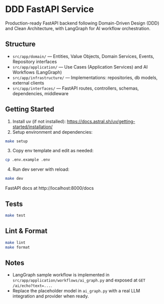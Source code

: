 # DDD FastAPI Service

Production-ready FastAPI backend following Domain-Driven Design (DDD) and Clean Architecture, with LangGraph for AI workflow orchestration.

## Structure

- `src/app/domain/` — Entities, Value Objects, Domain Services, Events, Repository interfaces
- `src/app/application/` — Use Cases (Application Services) and AI Workflows (LangGraph)
- `src/app/infrastructure/` — Implementations: repositories, db models, external clients
- `src/app/interfaces/` — FastAPI routes, controllers, schemas, dependencies, middleware

## Getting Started

1. Install uv (if not installed): https://docs.astral.sh/uv/getting-started/installation/
2. Setup environment and dependencies:

```bash
make setup
```

3. Copy env template and edit as needed:

```bash
cp .env.example .env
```

4. Run dev server with reload:

```bash
make dev
```

FastAPI docs at http://localhost:8000/docs

## Tests

```bash
make test
```

## Lint & Format

```bash
make lint
make format
```

## Notes

- LangGraph sample workflow is implemented in `src/app/application/workflows/ai_graph.py` and exposed at `GET /ai/echo?text=...`.
- Replace the placeholder model in `ai_graph.py` with a real LLM integration and provider when ready.
